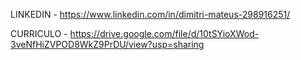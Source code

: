 LINKEDIN - https://www.linkedin.com/in/dimitri-mateus-298916251/

CURRICULO - https://drive.google.com/file/d/10tSYioXWod-3veNfHiZVPOD8WkZ9PrDU/view?usp=sharing
